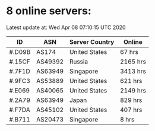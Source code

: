 # 8 online servers:

Latest update at: Wed Apr 08 07:10:15 UTC 2020

| ID | ASN | Server Country | Online |
| -- | --- | -------------- | ------ |
| #.D09B | AS174 | United States | 67 hrs |
| #.15CF | AS49392 | Russia | 2165 hrs |
| #.7F1D | AS63949 | Singapore | 3413 hrs |
| #.9FC3 | AS53889 | United States | 621 hrs |
| #.E069 | AS40065 | United States | 2149 hrs |
| #.2A79 | AS63949 | Japan | 829 hrs |
| #.F7DA | AS45102 | United States | 407 hrs |
| #.B711 | AS20473 | Singapore | 8 hrs |


